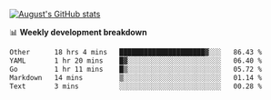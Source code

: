 
[![August's GitHub stats](https://github-readme-stats.vercel.app/api?username=zou-weidong&show_icons=true&theme=radical)](https://github.com/zou-weidong)


📊 **Weekly development breakdown**
<!--START_SECTION:waka-->

```txt
Other      18 hrs 4 mins   █████████████████████▓░░░   86.43 %
YAML       1 hr 20 mins    █▓░░░░░░░░░░░░░░░░░░░░░░░   06.40 %
Go         1 hr 11 mins    █▒░░░░░░░░░░░░░░░░░░░░░░░   05.72 %
Markdown   14 mins         ▒░░░░░░░░░░░░░░░░░░░░░░░░   01.14 %
Text       3 mins          ░░░░░░░░░░░░░░░░░░░░░░░░░   00.28 %
```

<!--END_SECTION:waka-->
